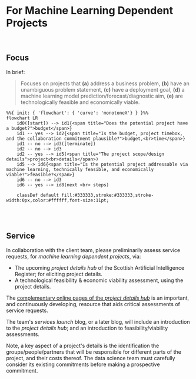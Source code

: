 <br>

# For Machine Learning Dependent Projects

<br>

## Focus

In brief:

> Focuses on projects that **(a)** address a business problem, **(b)** have an unambiguous problem statement, **\(c\)** have a 
> deployment goal, **(d)** a machine learning model prediction/forecast/diagnostic aim, **(e)** are technologically feasible and economically viable.


```{mermaid}
%%{ init: { 'flowchart': { 'curve': 'monotoneX'} } }%%
flowchart LR    
    id0([start]) --> id1{<span title="Does the potential project have a budget?">budget</span>} 
    id1 -- yes --> id2{<span title="Is the budget, project timebox, and the collaboration commitment plausible?">budget,<br>time</span>}
    id1 -- no --> id3([terminate])
    id2 -- no --> id3
    id2 -- yes --> id5(<span title="The project scope/design details">project<br>details</span>)
    id5 --> id6{<span title="Is the potential project addressable via machine learning, technically feasible, and economically viable?">feasible?</span>}
    id6 -- no --> id3
    id6 -- yes --> id8(next <br> steps)
    
    classDef default fill:#333333,stroke:#333333,stroke-width:0px,color:#ffffff,font-size:11pt;
```

<br>
<br>

## Service

In collaboration with the client team, please preliminarily assess service requests, for  _machine learning dependent 
projects_, via:

<ul class="disc">
    <li>The upcoming <i>project details hub</i> of the Scottish Artificial Intelligence Register; for eliciting project 
details.</li>
    <li>A technological feasibility & economic viability assessment, using the project details.</li>
</ul>

The <a href="https://thereferences.github.io/systems" target="_blank">complementary online pages of the <i>project details 
hub</i></a> is an important, and continuously developing, resource that aids critical assessments of service requests.  

The team's _services launch_ blog, or a later blog, will include an introduction to the <i>project details hub</i>; and an introduction to feasibility/viability assessments.

Note, a key aspect of a project's details is the identification the groups/people/partners that will be responsible for 
different parts of the project, and their costs thereof.  The data science team must carefully consider its existing commitments before making a prospective commitment.

<br>
<br>
<br>
<br>

<br>
<br>
<br>
<br>
